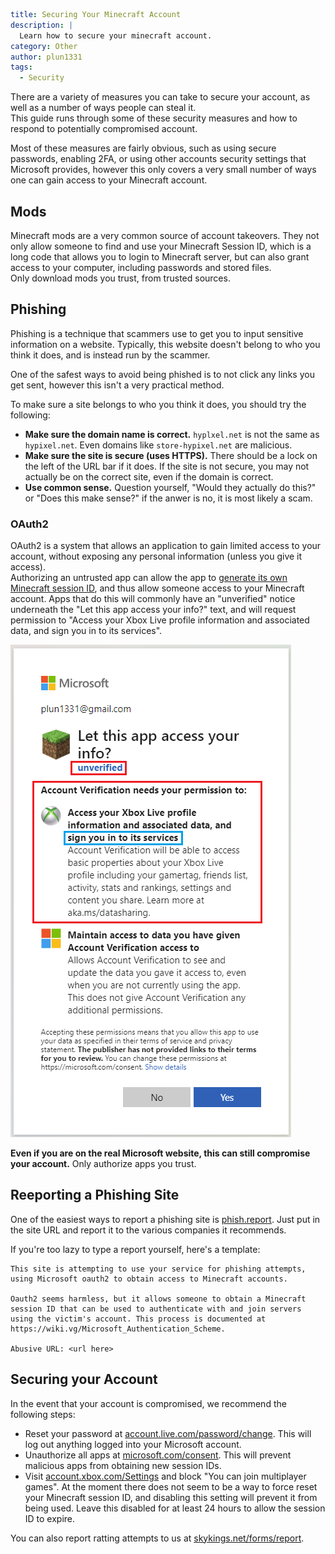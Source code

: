 ```yaml {metadata}
title: Securing Your Minecraft Account
description: |
  Learn how to secure your minecraft account.
category: Other
author: plun1331
tags:
  - Security
```

There are a variety of measures you can take to secure your account, as well as a number of ways people can steal it.  
This guide runs through some of these security measures and how to respond to potentially compromised account.

Most of these measures are fairly obvious, such as using secure passwords, enabling 2FA, or using other accounts
security settings that Microsoft provides, however this only covers a very small number of ways one can gain access to
your Minecraft account.

## Mods

Minecraft mods are a very common source of account takeovers. They not only allow someone to find and use your Minecraft
Session ID, which is a long code that allows you to login to Minecraft server, but can also grant access to your
computer, including passwords and stored files.  
Only download mods you trust, from trusted sources.

## Phishing

Phishing is a technique that scammers use to get you to input sensitive information on a website. 
Typically, this website doesn't belong to who you think it does, and is instead run by the scammer.

One of the safest ways to avoid being phished is to not click any links you get sent, however this isn't a very practical method.

To make sure a site belongs to who you think it does, you should try the following:
- **Make sure the domain name is correct.** `hyplxel.net` is not the same as `hypixel.net`. Even domains like `store-hypixel.net` are malicious.
- **Make sure the site is secure (uses HTTPS).** There should be a lock on the left of the URL bar if it does. 
  If the site is not secure, you may not actually be on the correct site, even if the domain is correct.
- **Use common sense.** Question yourself, "Would they actually do this?" or "Does this make sense?" if the anwer is no, it is most likely a scam.

### OAuth2

OAuth2 is a system that allows an application to gain limited access to your account, without exposing any personal
information (unless you give it access).  
Authorizing an untrusted app can allow the app
to [generate its own Minecraft session ID](https://wiki.vg/Microsoft_Authentication_Scheme), and thus allow someone
access to your Minecraft account. Apps that do this will commonly have an "unverified" notice underneath the "Let this
app access your info?" text, and will request permission to "Access your Xbox Live profile information and associated
data, and sign you in to its services".

![Dangerous Oauth2 Prompt](images/security/dangerous-oauth2.png "Dangerous Oauth2 Prompt")

**Even if you are on the real Microsoft website, this can still compromise your account.** Only authorize apps you trust.

## Reeporting a Phishing Site

One of the easiest ways to report a phishing site is [phish.report](https://phish.report/). 
Just put in the site URL and report it to the various companies it recommends.

If you're too lazy to type a report yourself, here's a template:

```
This site is attempting to use your service for phishing attempts, using Microsoft oauth2 to obtain access to Minecraft accounts.

Oauth2 seems harmless, but it allows someone to obtain a Minecraft session ID that can be used to authenticate with and join servers using the victim's account. This process is documented at https://wiki.vg/Microsoft_Authentication_Scheme.

Abusive URL: <url here>
```

## Securing your Account

In the event that your account is compromised, we recommend the following steps:

* Reset your password at [account.live.com/password/change](https://account.live.com/password/change). This will log out
  anything logged into your Microsoft account.
* Unauthorize all apps at [microsoft.com/consent](https://microsoft.com/consent). This will prevent malicious apps from
  obtaining new session IDs.
* Visit [account.xbox.com/Settings](https://account.xbox.com/Settings?activetab=main:privilegetab) and block "You can
  join multiplayer games". At the moment there does not seem to be a way to force reset your Minecraft session ID, and
  disabling this setting will prevent it from being used. Leave this disabled for at least 24 hours to allow the session
  ID to expire.

You can also report ratting attempts to us at [skykings.net/forms/report](https://skykings.net/forms/report).
